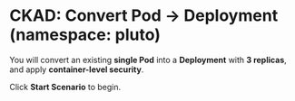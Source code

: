 # CKAD: Convert Pod → Deployment (namespace: pluto)

You will convert an existing **single Pod** into a **Deployment** with **3 replicas**, and apply **container-level security**.

Click **Start Scenario** to begin.
